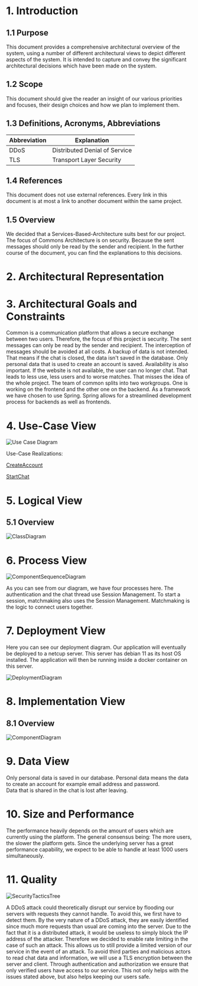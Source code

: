 # 1. Introduction
## 1.1 Purpose

This document provides a comprehensive architectural overview of the system, using a number of different architectural views to depict different aspects of the system. It is intended to capture and convey the significant architectural decisions which have been made on the system.

## 1.2 Scope

This document should give the reader an insight of our various priorities and focuses, their design choices and how we plan to implement them.

## 1.3 Definitions, Acronyms, Abbreviations

| Abbreviation | Explanation                   |
|--------------|-------------------------------|
| DDoS         | Distributed Denial of Service |
| TLS          | Transport Layer Security      |

## 1.4 References

This document does not use external references. Every link in this document is at most a link to another document within the same project.

## 1.5 Overview

We decided that a Services-Based-Architecture suits best for our project.
The focus of Commons Architecture is on security. Because the sent messages should only be read by the sender and recipient.
In the further course of the document, you can find the explanations to this decisions.

# 2. Architectural Representation

# 3. Architectural Goals and Constraints

Common is a communication platform that allows a secure exchange between two users. Therefore, the focus of this project is security. The sent messages can only be read by the sender and recipient. The interception of messages should be avoided at all costs.
A backup of data is not intended. That means if the chat is closed, the data isn't saved in the database. Only personal data that is used to create an account is saved.
Availability is also important. If the website is not available, the user can no longer chat. That leads to less use, less users and to worse matches. That misses the idea of the whole project.
The team of common splits into two workgroups. One is working on the frontend and the other one on the backend.
As a framework we have chosen to use Spring. Spring allows for a streamlined development process for backends as well as frontends.

# 4. Use-Case View

![Use Case Diagram](/docs/use_cases/images/SoftwareRequirementsSpecification.png)

Use-Case Realizations:

[CreateAccount](/docs/use_cases/UseCaseRealizationSpecifiaction/CreateAccount.md)

[StartChat](/docs/use_cases/UseCaseRealizationSpecifiaction/StartChat.md)

# 5. Logical View

## 5.1 Overview

![ClassDiagram](/docs/class_diagrams/class_diagram_backend.png)

# 6. Process View

![ComponentSequenceDiagram](/docs/component_diagrams/ComponentSequenceDiagram.png)

As you can see from our diagram, we have four processes here. The authentication and the chat thread use Session Management. To start a session, matchmaking also uses the Session Management. Matchmaking is the logic to connect users together.

# 7. Deployment View

Here you can see our deployment diagram. Our application will eventually be deployed to a netcup server.
This server has debian 11 as its host OS installed. The application will then be running inside a docker container on this server.

![DeploymentDiagram](/docs/deployment_diagrams/DeploymentDiagram.png)

# 8. Implementation View

## 8.1 Overview

![ComponentDiagram](/docs/component_diagrams/ComponentDiagram.png)

# 9. Data View

Only personal data is saved in our database. Personal data means the data to create an account for example email address and password.  
Data that is shared in the chat is lost after leaving.

# 10. Size and Performance

The performance heavily depends on the amount of users which are currently using the platform.
The general consensus being: The more users, the slower the platform gets.
Since the underlying server has a great performance capability, we expect to be able to handle at least 1000 users simultaneously.

# 11. Quality

![SecurityTacticsTree](/docs/SAD/SecurityTacticsTree.png)

A DDoS attack could theoretically disrupt our service by flooding our servers with requests they cannot handle. To avoid this, we first have to detect them. By the very nature of a DDoS attack, they are easily identified since much more requests than usual are coming into the server. Due to the fact that it is a distributed attack, it would be useless to simply block the IP address of the attacker. Therefore we decided to enable rate limiting in the case of such an attack. This allows us to still provide a limited version of our service in the event of an attack.
To avoid third parties and malicious actors to read chat data and information, we will use a TLS encryption between the server and client.
Through authentication and authorization we ensure that only verified users have access to our service. This not only helps with the issues stated above, but also helps keeping our users safe.
